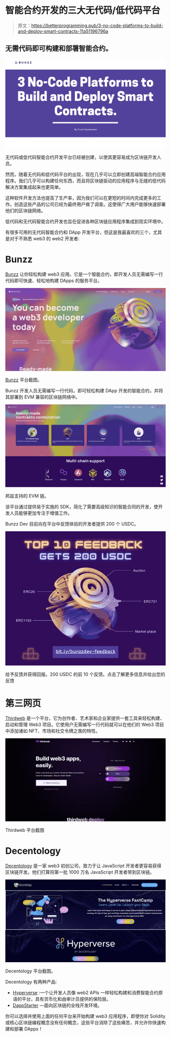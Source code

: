# 智能合约开发的三大无代码/低代码平台

> 原文：<https://betterprogramming.pub/3-no-code-platforms-to-build-and-deploy-smart-contracts-11a51196796a>

## 无需代码即可构建和部署智能合约。

![](img/df7d8e0a206c7d82b3d0f1934129ff01.png)

无代码或低代码智能合约开发平台已经被创建，以使其更容易成为区块链开发人员。

然而，随着无代码和低代码平台的出现，现在几乎可以立即创建高端智能合约应用程序。我们几乎可以构建任何东西，而且将区块链驱动的应用程序与无缝的低代码解决方案集成起来也更简单。

这种软件开发方法也提高了生产率，因为我们可以在更短的时间内完成更多的工作。创造这些产品的公司已经为最终用户做了调查。这使得广大用户能够快速部署他们的区块链网络。

低代码和无代码智能合约开发也旨在促进各种区块链应用程序集成到现实环境中。

有很多可用的无代码智能合约和 DApp 开发平台，但这是我最喜欢的三个，尤其是对于不熟悉 web3 的 web2 开发者:

# **Bunzz**

[Bunzz](https://www.bunzz.dev/) 让你轻松构建 web3 应用。它是一个智能合约，即开发人员无需编写一行代码即可快速、轻松地构建 DApps 的服务平台。

![](img/8bfcf7952531dc25c39d86229cf28650.png)

[Bunzz](https://www.bunzz.dev/) 平台截图。

Bunzz 开发人员无需编写一行代码，即可轻松构建 DApp 开发的智能合约，并将其部署到 EVM 兼容的区块链网络中。

![](img/6f086c4c98c5ed4d051457b7bcc645fb.png)

邦兹支持的 EVM 链。

该平台通过提供易于实施的 SDK，简化了需要高级知识的智能合同的开发，使开发人员能够更加专注于增值工作。

Bunzz Dev 目前向在平台中反馈体验的开发者提供 200 个 USDC。

![](img/cb135e92fa819fb84eba147eb89b5a9d.png)

给予反馈并获得回报。200 USDC 的前 10 个反馈。点击了解更多信息并给出您的反馈

# **第三网页**

[Thirdweb](https://thirdweb.com/) 是一个平台，它为创作者、艺术家和企业家提供一套工具来轻松构建、启动和管理 Web3 项目。它使用户无需编写一行代码就可以在他们的 Web3 项目中添加诸如 NFT、市场和社交令牌之类的特性。

![](img/9e6bc72e6c893a8b11dd530807fe871e.png)

Thirdweb 平台截图

# **Decentology**

[Decentology](https://www.decentology.com/) 是一家 web3 初创公司，致力于让 JavaScript 开发者更容易获得区块链开发。他们打算将第一批 1000 万名 JavaScript 开发者带到区块链。

![](img/f30fcdfde73bc59f9133fb266495322b.png)

Decentology 平台截图。

Decentology 有两种产品:

*   [Hyperverse](https://www.decentology.com/blog/composing-the-hyperverse) :一个让开发人员像 web2 APIs 一样轻松构建和消费智能合约原语的平台，具有货币化和由审计员提供的保险层。
*   [DappStarter](https://dappstarter.decentology.com/) —面向区块链的全栈开发环境。

你可以选择并使用上面的任何平台来开始构建 web3 应用程序，即使你对 Solidity 或核心区块链编程概念没有任何概念，这些平台消除了这些痛苦，并允许你快速构建和部署 DApps！